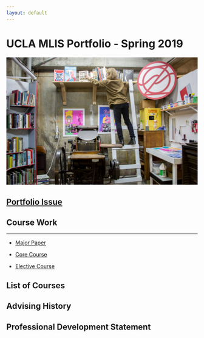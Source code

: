 ```yaml
---
layout: default
---
```


# UCLA MLIS Portfolio - Spring 2019

![Branching](self.png)

## [Portfolio Issue](./IssueStatement.md)

## Course Work

* * *

* [Major Paper](./MajorIntro.md)

* [Core Course](./assets/CoreCourse.pdf)
     
* [Elective Course](./Elective.pdf)

## List of Courses

## Advising History

## Professional Development Statement




